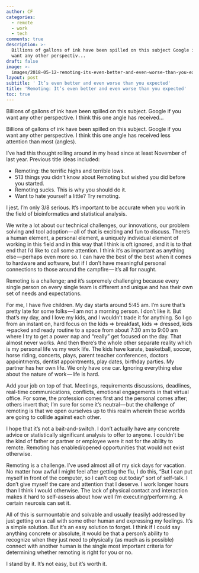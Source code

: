 ```yaml
---
author: CF
categories:
  - remote
  - work
  - tech
comments: true
description: >-
  Billions of gallons of ink have been spilled on this subject Google if you
  want any other perspectiv...
draft: false
image: >-
  images/2018-05-12-remoting-its-even-better-and-even-worse-than-you-expected.webp
layout: post
subtitle: ' It’s even better and even worse than you expected'
title: 'Remoting: It’s even better and even worse than you expected'
toc: true
---
```

    
Billions of gallons of ink have been spilled on this subject. Google if you want any other perspective. I think this one angle has received…    
    
Billions of gallons of ink have been spilled on this subject. Google if you want any other perspective. I think this one angle has received less attention than most (angles).    
    
I’ve had this thought rolling around in my head since at least November of last year. Previous title ideas included:    
    
- Remoting: the terrific highs and terrible lows.    
- 513 things you didn’t know about Remoting but wished you did before you started.    
- Remoting sucks. This is why you should do it.    
- Want to hate yourself a little? Try remoting.    
    
I jest. I’m only 3/8 serious. It’s important to be accurate when you work in the field of bioinformatics and statistical analysis.    
    
We write a lot about our technical challenges, our innovations, our problem solving and tool adoption — all of that is exciting and fun to discuss. There’s a human element, a personal element, a uniquely individual element of working in this field and in this way that I think is oft ignored, and it is to that end that I’d like to call some attention. I think it’s as important as anything else — perhaps even more so. I can have the best of the best when it comes to hardware and software, but if I don’t have meaningful personal connections to those around the campfire — it’s all for naught.    
    
Remoting is a challenge; and it’s supremely challenging because every single person on every single team is different and unique and has their own set of needs and expectations.    
    
For me, I have five children. My day starts around 5:45 am. I’m sure that’s pretty late for some folks — I am not a morning person. I don’t like it. But that’s my day, and I love my kids, and I wouldn’t trade it for anything. So I go from an instant on, hard focus on the kids => breakfast, kids => dressed, kids =>packed and ready routine to a space from about 7:30 am to 9:00 am where I try to get a power nap and “really” get focused on the day. That almost never works. And then there’s the whole other separate reality which is my personal life vs my work life. The kids have karate, basketball, soccer, horse riding, concerts, plays, parent teacher conferences, doctors appointments, dentist appointments, play dates, birthday parties. My partner has her own life. We only have one car. Ignoring everything else about the nature of work — life is hard.    
    
Add your job on top of that. Meetings, requirements discussions, deadlines, real-time communications, conflicts, emotional engagements in that virtual office. For some, the profession comes first and the personal comes after; others invert that; I’m sure for some it’s neutral — but the challenge of remoting is that we open ourselves up to this realm wherein these worlds are going to collide against each other.    
    
I hope that it’s not a bait-and-switch. I don’t actually have any concrete advice or statistically significant analysis to offer to anyone. I couldn’t be the kind of father or partner or employee were it not for the ability to remote. Remoting has enabled/opened opportunities that would not exist otherwise.    
    
Remoting is a challenge. I’ve used almost all of my sick days for vacation. No matter how awful I might feel after getting the flu, I do this, “But I can put myself in front of the computer, so I can’t cop out today” sort of self-talk. I don’t give myself the care and attention that I deserve. I work longer hours than I think I would otherwise. The lack of physical contact and interaction makes it hard to self-assess about how well I’m executing/performing. A certain neurosis can set it.    
    
All of this is surmountable and solvable and usually (easily) addressed by just getting on a call with some other human and expressing my feelings. It’s a simple solution. But it’s an easy solution to forget. I think if I could say anything concrete or absolute, it would be that a person’s ability to recognize when they just need to physically (as much as is possible) connect with another human is the single most important criteria for determining whether remoting is right for you or no.    
    
I stand by it. It’s not easy, but it’s worth it.    
